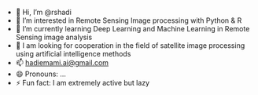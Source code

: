 - 👋 Hi, I’m @rshadi
- 👀 I’m interested in Remote Sensing Image processing with Python & R
- 🌱 I’m currently learning Deep Learning and Machine Learning in Remote Sensing image analysis
- 💞️ I am looking for cooperation in the field of satellite image processing using artificial intelligence methods
- 📫 hadiemami.ai@gmail.com
- 😄 Pronouns: ...
- ⚡ Fun fact: I am extremely active but lazy

<!---
rshadi/rshadi is a ✨ special ✨ repository because its `README.md` (this file) appears on your GitHub profile.
You can click the Preview link to take a look at your changes.
--->
